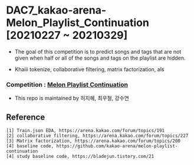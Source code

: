 # DAC7_kakao-arena-Melon_Playlist_Continuation [20210227 ~ 20210329]

- The goal of this competition is to predict songs and tags that are not given when half or all of the songs and tags on the playlist are hidden.

- Khaiii tokenize, collaborative filtering, matrix factorization, als

### Competition : [Melon Playlist Continuation](https://arena.kakao.com/c/8)
- This repo is maintained by 허지혜, 최우철, 강수연



## Reference
```
[1] Train.json EDA, https://arena.kakao.com/forum/topics/191
[2] collaborative filtering, https://arena.kakao.com/forum/topics/227
[3] Matrix factorization, https://arena.kakao.com/forum/topics/200
[4] baseline code, https://github.com/kakao-arena/melon-playlist-continuation
[4] study baseline code, https://bladejun.tistory.com/21
```



